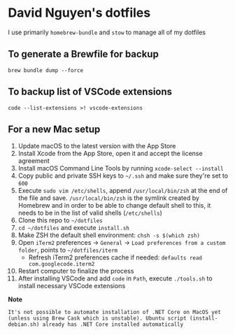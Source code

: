 # David Nguyen's dotfiles

I use primarily `homebrew-bundle` and `stow` to manage all of my dotfiles

## To generate a Brewfile for backup

```
brew bundle dump --force
```

## To backup list of VSCode extensions

```
code --list-extensions >! vscode-extensions
```

## For a new Mac setup

1. Update macOS to the latest version with the App Store
2. Install Xcode from the App Store, open it and accept the license agreement
3. Install macOS Command Line Tools by running `xcode-select --install`
4. Copy public and private SSH keys to `~/.ssh` and make sure they're set to `600`
5. Execute `sudo vim /etc/shells`, append `/usr/local/bin/zsh` at the end of the file and save. `/usr/local/bin/zsh` is the symlink created by Homebrew and in order to be able to change default shell to this, it needs to be in the list of valid shells (`/etc/shells`)
6. Clone this repo to `~/dotfiles`
7. `cd ~/dotfiles` and execute `install.sh`
8. Make ZSH the default shell environment: `chsh -s $(which zsh)`
9. Open `iTerm2` preferences -> `General` -> `Load preferences from a custom folder`, points to `~/dotfiles/iterm`
    - Refresh iTerm2 preferences cache if needed: `defaults read com.googlecode.iterm2`
10. Restart computer to finalize the process
11. After installing VSCode and add `code` in `Path`, execute `./tools.sh` to install necessary VSCode extensions

**Note**
```
It's not possible to automate installation of .NET Core on MacOS yet (unless using Brew Cask which is unstable). Ubuntu script (install-debian.sh) already has .NET Core installed automatically
```
